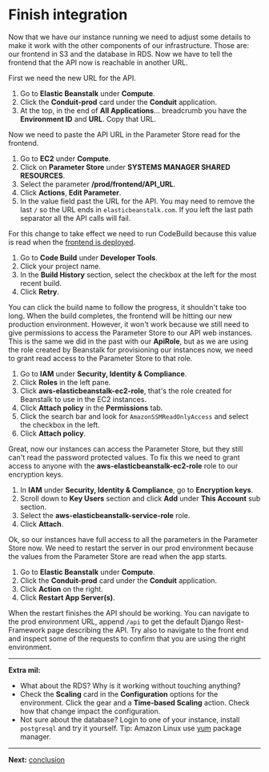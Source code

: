 # Finish integration

Now that we have our instance running we need to adjust some details to make it work with the other components of our infrastructure. Those are: our frontend in S3 and the database in RDS. Now we have to tell the frontend that the API now is reachable in another URL.

First we need the new URL for the API.

1. Go to **Elastic Beanstalk** under **Compute**.
2. Click the **Conduit-prod** card under the **Conduit** application.
3. At the top, in the end of **All Applications**... breadcrumb you have the **Environment ID** and **URL**. Copy that URL.

Now we need to paste the API URL in the Parameter Store read for the frontend.

1. Go to **EC2** under **Compute**.
2. Click on **Parameter Store** under **SYSTEMS MANAGER SHARED RESOURCES**.
3. Select the parameter **/prod/frontend/API_URL**.
4. Click **Actions**, **Edit Parameter**.
5. In the value field past the URL for the API. You may need to remove the last `/` so the URL ends in `elasticbeanstalk.com`. If you left the last path separator all the API calls will fail.

For this change to take effect we need to run CodeBuild because this value is read when the [frontend is deployed](buildspec.frontend.yml).

1. Go to **Code Build** under **Developer Tools**.
2. Click your project name.
3. In the **Build History** section, select the checkbox at the left for the most recent build.
4. Click **Retry**.

You can click the build name to follow the progress, it shouldn't take too long. When the build completes, the frontend will be hitting our new production environment. However, it won't work because we still need to give permissions to access the Parameter Store to our API web instances. This is the same we did in the past with our **ApiRole**, but as we are using the role created by Beanstalk for provisioning our instances now, we need to grant read access to the Parameter Store to that role.

1. Go to **IAM** under **Security, Identity & Compliance**.
2. Click **Roles** in the left pane.
3. Click **aws-elasticbeanstalk-ec2-role**, that's the role created for Beanstalk to use in the EC2 instances.
4. Click **Attach policy** in the **Permissions** tab.
5. Click the search bar and look for `AmazonSSMReadOnlyAccess` and select the checkbox in the left.
6. Click **Attach policy**.

Great, now our instances can access the Parameter Store, but they still can't read the password protected values. To fix this we need to grant access to anyone with the **aws-elasticbeanstalk-ec2-role** role to our encryption keys.

1. In **IAM** under **Security, Identity & Compliance**, go to **Encryption keys**.
2. Scroll down to **Key Users** section and click **Add** under **This Account** sub section.
3. Select the **aws-elasticbeanstalk-service-role** role.
4. Click **Attach**.

Ok, so our instances have full access to all the parameters in the Parameter Store now. We need to restart the server in our prod environment because the values from the Parameter Store are read when the app starts.

1. Go to **Elastic Beanstalk** under **Compute**.
2. Click the **Conduit-prod** card under the **Conduit** application.
3. Click **Action** on the right.
4. Click **Restart App Server(s)**.

When the restart finishes the API should be working. You can navigate to the prod environment URL, append `/api` to get the default Django Rest-Framework page describing the API. Try also to navigate to the front end and inspect some of the requests to confirm that you are using the right environment.

---
**Extra mil:**

- What about the RDS? Why is it working without touching anything?
- Check the **Scaling** card in the **Configuration** options for the environment. Click the gear and a **Time-based Scaling** action. Check how that change impact the configuration.
- Not sure about the database? Login to one of your instance, install `postgresql` and try it yourself. Tip: Amazon Linux use [yum](https://docs.aws.amazon.com/AWSEC2/latest/UserGuide/install-software.html) package manager.

---
**Next:** [conclusion](/workshop/beanstalk/04-conclusion.md)